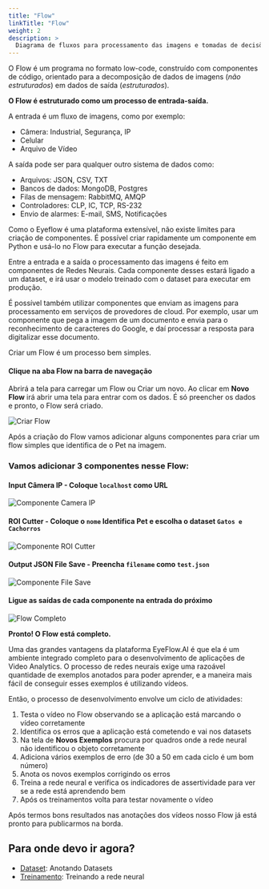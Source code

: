```yaml
---
title: "Flow"
linkTitle: "Flow"
weight: 2
description: >
  Diagrama de fluxos para processamento das imagens e tomadas de decisões
---
```


O Flow é um programa no formato low-code, construído com componentes de código, orientado para a decomposição de dados de imagens
(*não estruturados*) em dados de saída (*estruturados*).

**O Flow é estruturado como um processo de entrada-saída.**

A entrada é um fluxo de imagens, como por exemplo:
- Câmera: Industrial, Segurança, IP
- Celular
- Arquivo de Vídeo

A saída pode ser para qualquer outro sistema de dados como:
- Arquivos: JSON, CSV, TXT
- Bancos de dados: MongoDB, Postgres
- Filas de mensagem: RabbitMQ, AMQP
- Controladores: CLP, IC, TCP, RS-232
- Envio de alarmes: E-mail, SMS, Notificações

Como o Eyeflow é uma plataforma extensível, não existe limites para criação de componentes. É possível criar rapidamente um componente
em Python e usá-lo no Flow para executar a função desejada.

Entre a entrada e a saída o processamento das imagens é feito em componentes de Redes Neurais. Cada componente desses estará ligado a
um dataset, e irá usar o modelo treinado com o dataset para executar em produção.

É possível também utilizar componentes que enviam as imagens para processamento em serviços de provedores de cloud. Por exemplo, usar um
componente que pega a imagem de um documento e envia para o reconhecimento de caracteres do Google, e daí processar a resposta para
digitalizar esse documento.

Criar um Flow é um processo bem simples.
#### Clique na aba Flow na barra de navegação
Abrirá a tela para carregar um Flow ou Criar um novo.
Ao clicar em **Novo Flow** irá abrir uma tela para entrar com os dados. É só preencher os dados e pronto, o Flow será criado.

![Criar Flow](/screenshots/pt-br_create_flow.jpg#bordered "Criar Flow")

Após a criação do Flow vamos adicionar alguns componentes para criar um flow simples que identifica de o Pet na imagem.
### Vamos adicionar 3 componentes nesse Flow:
#### Input Câmera IP - Coloque ```localhost``` como URL

![Componente Camera IP](/screenshots/pt-br_flow_camera_ip.jpg#bordered "Componente Camera IP")

#### ROI Cutter - Coloque o ```nome``` Identifica Pet e escolha o dataset ```Gatos e Cachorros```

![Componente ROI Cutter](/screenshots/pt-br_flow_roi_cutter.jpg#bordered "Componente ROI Cutter")

#### Output JSON File Save - Preencha ```filename``` como ```test.json```

![Componente File Save](/screenshots/pt-br_flow_file_save.jpg#bordered "Componente File Save")

#### Ligue as saídas de cada componente na entrada do próximo

![Flow Completo](/screenshots/pt-br_flow_basic.jpg#bordered "Flow Completo")

**Pronto! O Flow está completo.**

Uma das grandes vantagens da plataforma EyeFlow.AI é que ela é um ambiente integrado completo para o desenvolvimento de aplicações
de Video Analytics. O processo de redes neurais exige uma razoável quantidade de exemplos anotados para poder aprender, e a
maneira mais fácil de conseguir esses exemplos é utilizando vídeos.

Então, o processo de desenvolvimento envolve um ciclo de atividades:
1. Testa o vídeo no Flow observando se a aplicação está marcando o vídeo corretamente
2. Identifica os erros que a aplicação está cometendo e vai nos datasets
3. Na tela de **Novos Exemplos** procura por quadros onde a rede neural não identificou o objeto corretamente
4. Adiciona vários exemplos de erro (de 30 a 50 em cada ciclo é um bom número)
5. Anota os novos exemplos corrigindo os erros
6. Treina a rede neural e verifica os indicadores de assertividade para ver se a rede está aprendendo bem
7. Após os treinamentos volta para testar novamente o vídeo

Após termos bons resultados nas anotações dos vídeos nosso Flow já está pronto para publicarmos na borda.

## Para onde devo ir agora?

* [Dataset](/docs/concepts/dataset/): Anotando Datasets
* [Treinamento](/docs/concepts/training/): Treinando a rede neural
